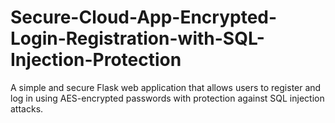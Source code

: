 # Secure-Cloud-App-Encrypted-Login-Registration-with-SQL-Injection-Protection
A simple and secure Flask web application that allows users to register and log in using AES-encrypted passwords  with protection against SQL injection attacks.
